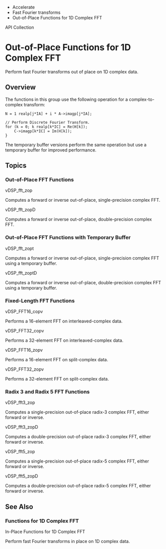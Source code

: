 

- Accelerate
- Fast Fourier transforms
-  Out-of-Place Functions for 1D Complex FFT 

API Collection

# Out-of-Place Functions for 1D Complex FFT

Perform fast Fourier transforms out of place on 1D complex data.

## Overview

The functions in this group use the following operation for a complex-to-complex transform:

```
N = 1 realp[j*IA] + i * A->imagp[j*IA];

// Perform Discrete Fourier Transform.
for (k = 0; k realp[k*IC] = Re(H[k]);
    C->imagp[k*IC] = Im(H[k]);
}

```

The temporary buffer versions perform the same operation but use a temporary buffer for improved performance.

## Topics

### Out-of-Place FFT Functions

vDSP_fft_zop

Computes a forward or inverse out-of-place, single-precision complex FFT.

vDSP_fft_zopD

Computes a forward or inverse out-of-place, double-precision complex FFT.

### Out-of-Place FFT Functions with Temporary Buffer

vDSP_fft_zopt

Computes a forward or inverse out-of-place, single-precision complex FFT using a temporary buffer.

vDSP_fft_zoptD

Computes a forward or inverse out-of-place, double-precision complex FFT using a temporary buffer.

### Fixed-Length FFT Functions

vDSP_FFT16_copv

Performs a 16-element FFT on interleaved-complex data.

vDSP_FFT32_copv

Performs a 32-element FFT on interleaved-complex data.

vDSP_FFT16_zopv

Performs a 16-element FFT on split-complex data.

vDSP_FFT32_zopv

Performs a 32-element FFT on split-complex data.

### Radix 3 and Radix 5 FFT Functions

vDSP_fft3_zop

Computes a single-precision out-of-place radix-3 complex FFT, either forward or inverse.

vDSP_fft3_zopD

Computes a double-precision out-of-place radix-3 complex FFT, either forward or inverse.

vDSP_fft5_zop

Computes a single-precision out-of-place radix-5 complex FFT, either forward or inverse.

vDSP_fft5_zopD

Computes a double-precision out-of-place radix-5 complex FFT, either forward or inverse.

## See Also

### Functions for 1D Complex FFT

In-Place Functions for 1D Complex FFT

Perform fast Fourier transforms in place on 1D complex data.

